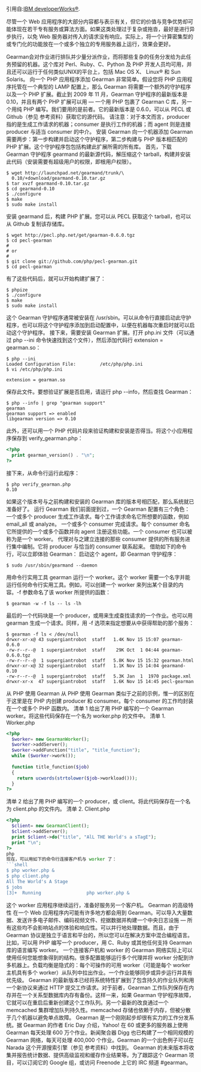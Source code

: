 
引用自:[IBM developerWorks®](https://www.ibm.com/developerworks/cn/opensource/os-php-gearman/index.html).


尽管一个 Web 应用程序的大部分内容都与表示有关，但它的价值与竞争优势却可能体现在若干专有服务或算法方面。如果这类处理过于复杂或拖沓，最好是进行异步执行，以免 Web 服务器对传入的请求没有响应。实际上，将一个计算密集型的或专门化的功能放在一个或多个独立的专用服务器上运行，效果会更好。

Gearman会对作业进行排队并少量分派作业，而将那些复杂的任务分发给为此任务预留的机器。这个库对 Perl、Ruby、C、Python 及 PHP 开发人员均可用，并且还可以运行于任何类似UNIX的平台上，包括 Mac OS X、 Linux® 和 Sun Solaris。
向一个 PHP 应用程序添加 Gearman 非常简单。假设您将 PHP 应用程序托管在一个典型的 LAMP 配置上，那么 Gearman 将需要一个额外的守护程序以及一个 PHP 扩展。截止到 2009 年 11 月，Gearman 守护程序的最新版本是 0.10，并且有两个 PHP 扩展可以用 — 一个用 PHP 包裹了 Gearman C 库，另一个用纯 PHP 编写。我们要用的是前者。它的最新版本是 0.6.0，可以从 PECL 或 Github（参见 参考资料）获取它的源代码。
请注意：对于本文而言，producer 指的是生成工作请求的机器；consumer 是执行工作的机器；而 agent 则是连接 producer 与适当 consumer 的中介。
安装 Gearman
向一个机器添加 Gearman 需要两步：第一步构建并启动这个守护程序，第二步构建与 PHP 版本相匹配的 PHP 扩展。这个守护程序包包括构建此扩展所需的所有库。
首先，下载 Gearman 守护程序 gearmand 的最新源代码，解压缩这个 tarball，构建并安装此代码（安装需要有超级用户的权限，即根用户权限）。
```shell
$ wget http://launchpad.net/gearmand/trunk/\
  0.10/+download/gearmand-0.10.tar.gz
$ tar xvzf gearmand-0.10.tar.gz
$ cd gearmand-0.10
$ ./configure
$ make
$ sudo make install
```
安装 gearmand 后，构建 PHP 扩展。您可以从 PECL 获取这个 tarball，也可以从 Github 复制该存储库。
```shell
$ wget http://pecl.php.net/get/gearman-0.6.0.tgz
$ cd pecl-gearman
#
# or
#
$ git clone git://github.com/php/pecl-gearman.git
$ cd pecl-gearman
```
有了这些代码后，就可以开始构建扩展了：
```shell
$ phpize
$ ./configure
$ make
$ sudo make install
```
这个 Gearman 守护程序通常被安装在 /usr/sbin。可以从命令行直接启动此守护程序，也可以将这个守护程序添加到启动配置中，以便在机器每次重启时就可以启动这个守护程序。
接下来，需要安装 Gearman 扩展。打开 php.ini 文件（可以通过 php --ini 命令快速找到这个文件），然后添加代码行 extension = gearman.so：
```shell
$ php --ini
Loaded Configuration File:         /etc/php/php.ini
$ vi /etc/php/php.ini 

extension = gearman.so
```
保存此文件。要想验证扩展是否启用，请运行 php --info，然后查找 Gearman：
```shell
$ php --info | grep "gearman support"
gearman
gearman support => enabled
libgearman version => 0.10
```
此外，还可以用一个 PHP 代码片段来验证构建和安装是否得当。将这个小应用程序保存到 verify_gearman.php：
```php
<?php
  print gearman_version() . "\n";
?>
```
接下来，从命令行运行此程序：
```shell
$ php verify_gearman.php
0.10
```
如果这个版本号与之前构建和安装的 Gearman 库的版本号相匹配，那么系统就已准备好了。
运行 Gearman
我们前面提到过，一个 Gearman 配置有三个角色：
一个或多个 producer 生成工作请求。每个工作请求命名它所想要的函数，例如 email_all 或 analyze。
一个或多个 consumer 完成请求。每个 consumer 命名它所提供的一个或多个函数并向 agent 注册这些功能。一个 consumer 也可以被称为是一个 worker。
代理对与之建立连接的那些 consumer 提供的所有服务进行集中编制。它将 producer 与恰当的 consumer 联系起来。
借助如下的命令行，可以立即体验 Gearman：
启动这个 agent，即 Gearman 守护程序：
```shell
$ sudo /usr/sbin/gearmand --daemon
```
用命令行实用工具 gearman 运行一个 worker。这个 worker 需要一个名字并能运行任何命令行实用工具。例如，可以创建一个 worker 来列出某个目录的内容。-f 参数命名了该 worker 所提供的函数：
```shell
$ gearman -w -f ls -- ls -lh
```
最后的一个代码块是一个 producer，或用来生成查找请求的一个作业。也可以用 gearman 生成一个请求。同样，用 -f 选项来指定想要从中获得帮助的那个服务：
```shell
$ gearman -f ls < /dev/null
drwxr-xr-x@ 43 supergiantrobot  staff   1.4K Nov 15 15:07 gearman-0.6.0
-rw-r--r--@  1 supergiantrobot  staff    29K Oct  1 04:44 gearman-0.6.0.tgz
-rw-r--r--@  1 supergiantrobot  staff   5.8K Nov 15 15:32 gearman.html
drwxr-xr-x@ 32 supergiantrobot  staff   1.1K Nov 15 14:04 gearmand-0.10
-rw-r--r--@  1 supergiantrobot  staff   5.3K Jan  1  1970 package.xml
drwxr-xr-x  47 supergiantrobot  staff   1.6K Nov 15 14:45 pecl-gearman
```
从 PHP 使用 Gearman
从 PHP 使用 Gearman 类似于之前的示例，惟一的区别在于这里是在 PHP 内创建 producer 和 consumer。每个 consumer 的工作均封装在一个或多个 PHP 函数内。
清单 1 给出了用 PHP 编写的一个 Gearman worker。将这些代码保存在一个名为 worker.php 的文件中。
清单 1. Worker.php
```php
<?php
  $worker= new GearmanWorker();
  $worker->addServer();
  $worker->addFunction("title", "title_function");
  while ($worker->work());
    
  function title_function($job)
  {
    return ucwords(strtolower($job->workload()));
  }
?>
```
清单 2 给出了用 PHP 编写的一个 producer，或 client。将此代码保存在一个名为 client.php 的文件内。
清单 2. Client.php
```php
<?php
  $client= new GearmanClient();
  $client->addServer();
  print $client->do("title", "AlL THE World's a sTagE");
  print "\n";
?>
php
现在，可以用如下的命令行连接客户机与 worker 了：
```shell
$ php worker.php &
$ php client.php
All The World's A Stage
$ jobs
[3]+  Running                 php worker.php &
```
这个 worker 应用程序继续运行，准备好服务另一个客户机。
Gearman 的高级特性
在一个 Web 应用程序内可能有许多地方都会用到 Gearman。可以导入大量数据、发送许多电子邮件、编码视频文件、挖据数据并构建一个中央日志设施 — 所有这些均不会影响站点的体验和响应性。可以并行地处理数据。而且，由于 Gearman 协议是独立于语言和平台的，所以您可以在解决方案中混合编程语言。比如，可以用 PHP 编写一个 producer，用 C、Ruby 或其他任何支持 Gearman 库的语言编写 worker。
一个连接客户机和 worker 的 Gearman 网络实际上可以使用任何您能想象得到的结构。很多配置能够运行多个代理并将 worker 分配到许多机器上。负载均衡是隐式的：每个可操作的可用 worker（可能是每个 worker 主机具有多个 worker）从队列中拉出作业。一个作业能够同步或异步运行并具有优先级。
Gearman 的最新版本已经将系统特性扩展到了包含持久的作业队列和用一个新协议来通过 HTTP 提交工作请求。对于前者，Gearman 工作队列保存在内存并在一个关系型数据库内存有备份。这样一来，如果 Gearman 守护程序故障，它就可以在重启后重新创建这个工作队列。另一个最新的改良通过一个 memcached 集群增加队列持久性。memcached 存储也依赖于内存，但被分散于几个机器以避免单点故障。
Gearman 是一个刚刚起步却很有实力的工作分发系统。据 Gearman 的作者 Eric Day 介绍，Yahoo! 在 60 或更多的服务器上使用 Gearman 每天处理 600 万个作业。新闻聚合器 Digg 也已构建了一个相同规模的 Gearman 网络，每天可处理 400,000 个作业。Gearman 的一个出色例子可以在 Narada 这个开源搜索引擎（参见 参考资料）中找到。
Gearman 的未来版本将收集并报告统计数据、提供高级监视和缓存作业结果等。为了跟踪这个 Gearman 项目，可以订阅它的 Google 组，或访问 Freenode 上它的 IRC 频道 #gearman。